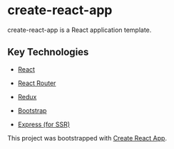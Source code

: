 # create-react-app
create-react-app is a React application template.

## Key Technologies

* [React](https://facebook.github.io/react)

* [React Router](https://reacttraining.com/react-router)

* [Redux](http://redux.js.org)

* [Bootstrap](https://getbootstrap.com)

* [Express (for SSR)](http://expressjs.com/)

This project was bootstrapped with [Create React App](https://github.com/facebookincubator/create-react-app).
